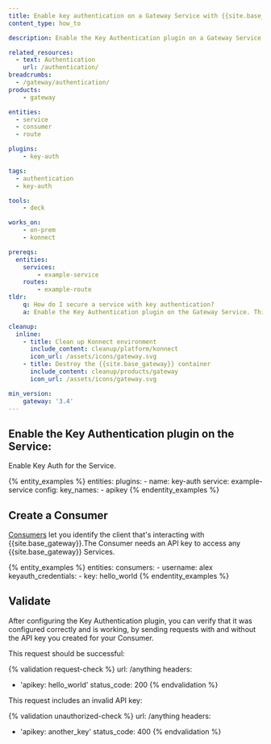```yaml
---
title: Enable key authentication on a Gateway Service with {{site.base_gateway}}
content_type: how_to

description: Enable the Key Authentication plugin on a Gateway Service to require Consumers to authenticate with an API key.

related_resources:
  - text: Authentication
    url: /authentication/
breadcrumbs:
  - /gateway/authentication/
products:
    - gateway

entities:
  - service
  - consumer
  - route

plugins:
    - key-auth

tags:
  - authentication
  - key-auth

tools:
    - deck

works_on:
    - on-prem
    - konnect

prereqs:
  entities:
    services:
        - example-service
    routes:
        - example-route
tldr:
    q: How do I secure a service with key authentication?
    a: Enable the Key Authentication plugin on the Gateway Service. This plugin will require all requests made to this Service to have a valid API key.

cleanup:
  inline:
    - title: Clean up Konnect environment
      include_content: cleanup/platform/konnect
      icon_url: /assets/icons/gateway.svg
    - title: Destroy the {{site.base_gateway}} container
      include_content: cleanup/products/gateway
      icon_url: /assets/icons/gateway.svg

min_version:
    gateway: '3.4'
---
```


## Enable the Key Authentication plugin on the Service:

Enable Key Auth for the Service.

{% entity_examples %}
entities:
  plugins:
    - name: key-auth
      service: example-service
      config:
        key_names:
        - apikey
{% endentity_examples %}

## Create a Consumer

[Consumers](/gateway/entities/consumer/) let you identify the client that's interacting with {{site.base_gateway}}.The Consumer needs an API key to access any {{site.base_gateway}} Services.

{% entity_examples %}
entities:
  consumers:
    - username: alex
      keyauth_credentials:
        - key: hello_world
{% endentity_examples %}

## Validate

After configuring the Key Authentication plugin, you can verify that it was configured correctly and is working, by sending requests with and without the API key you created for your Consumer.

This request should be successful:

<!-- vale off -->
{% validation request-check %}
url: /anything
headers:
  - 'apikey: hello_world'
status_code: 200
{% endvalidation %}
<!-- vale on -->

This request includes an invalid API key:

<!-- vale off -->
{% validation unauthorized-check %}
url: /anything
headers:
  - 'apikey: another_key'
status_code: 400
{% endvalidation %}
<!-- vale on -->
